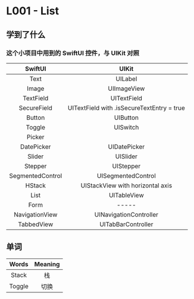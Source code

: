 # L001 - List

## 学到了什么

### 这个小项目中用到的 SwiftUI 控件，与 UIKit 对照

| SwiftUI | UIKit |
|:------:|:------:|
| Text | UILabel |
| Image | UIImageView |
| TextField | UITextField |
| SecureField | UITextField with .isSecureTextEntry = true |
| Button | UIButton |
| Toggle | UISwitch |
| Picker |  |
| DatePicker | UIDatePicker |
| Slider | UISlider |
| Stepper | UIStepper |
| SegmentedControl | UISegmentedControl |
| HStack | UIStackView with horizontal axis |
| List | UITableView |
| Form | ----- |
| NavigationView | UINavigationController |
| TabbedView | UITabBarController |

## 单词

|Words|Meaning|
|:---:|:---:|
|Stack|栈|
|Toggle|切换|
